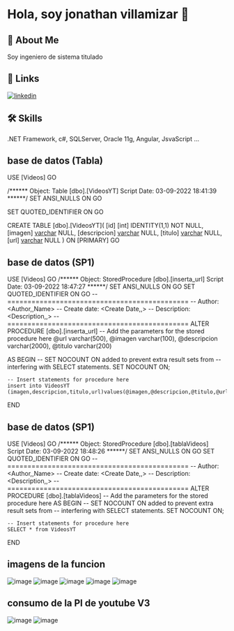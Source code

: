  
# Hola, soy jonathan villamizar  👋  
                
## 🚀 About Me  
Soy ingeniero de sistema titulado 
    
## 🔗 Links   
[![linkedin](https://img.shields.io/badge/linkedin-0A66C2?style=for-the-badge&logo=linkedin&logoColor=white)](https://www.linkedin.com/in/jonathan-sebastian-villamizar-rodriguez-b418a1178/)
    
## 🛠 Skills  
.NET Framework, c#, SQLServer, Oracle 11g, Angular, JsvaScript ...  
    
## base de datos (Tabla) 
USE [Videos]
GO

/****** Object:  Table [dbo].[VideosYT]    Script Date: 03-09-2022 18:41:39 ******/
SET ANSI_NULLS ON
GO

SET QUOTED_IDENTIFIER ON
GO

CREATE TABLE [dbo].[VideosYT](
	[id] [int] IDENTITY(1,1) NOT NULL,
	[imagen] [varchar](100) NULL,
	[descripcion] [varchar](2000) NULL,
	[titulo] [varchar](200) NULL,
	[url] [varchar](500) NULL
) ON [PRIMARY]
GO   
## base de datos (SP1) 
USE [Videos]
GO
/****** Object:  StoredProcedure [dbo].[inserta_url]    Script Date: 03-09-2022 18:47:27 ******/
SET ANSI_NULLS ON
GO
SET QUOTED_IDENTIFIER ON
GO
-- =============================================
-- Author:		<Author,,Name>
-- Create date: <Create Date,,>
-- Description:	<Description,,>
-- =============================================
ALTER PROCEDURE [dbo].[inserta_url]
	-- Add the parameters for the stored procedure here
	@url varchar(500),
	@imagen varchar(100),
	@descripcion varchar(2000),
	@titulo varchar(200)



AS
BEGIN
	-- SET NOCOUNT ON added to prevent extra result sets from
	-- interfering with SELECT statements.
	SET NOCOUNT ON;

    -- Insert statements for procedure here
	insert into VideosYT (imagen,descripcion,titulo,url)values(@imagen,@descripcion,@titulo,@url);
END
## base de datos (SP1) 
USE [Videos]
GO
/****** Object:  StoredProcedure [dbo].[tablaVideos]    Script Date: 03-09-2022 18:48:26 ******/
SET ANSI_NULLS ON
GO
SET QUOTED_IDENTIFIER ON
GO
-- =============================================
-- Author:		<Author,,Name>
-- Create date: <Create Date,,>
-- Description:	<Description,,>
-- =============================================
ALTER PROCEDURE [dbo].[tablaVideos]
	-- Add the parameters for the stored procedure here
AS
BEGIN
	-- SET NOCOUNT ON added to prevent extra result sets from
	-- interfering with SELECT statements.
	SET NOCOUNT ON;

    -- Insert statements for procedure here
	SELECT * from VideosYT
END
## imagens de la funcion 
![image](https://user-images.githubusercontent.com/88111708/188289886-ae80d30b-5987-402e-a05a-72cda450205e.png)
![image](https://user-images.githubusercontent.com/88111708/188289929-479cb39d-5dd3-43d4-80e3-d34c4d442a71.png)
![image](https://user-images.githubusercontent.com/88111708/188293084-30de5487-6cd7-42e7-bdf1-0087ec4da952.png)
![image](https://user-images.githubusercontent.com/88111708/188293091-2d4367be-de40-4390-80ae-0d9aacc94ba6.png)
![image](https://user-images.githubusercontent.com/88111708/188293109-2803c804-b854-43c4-b9f0-440dd92504b2.png)


## consumo de la PI de youtube V3
![image](https://user-images.githubusercontent.com/88111708/188289951-97cf3e90-9b6a-44a3-bbc3-24f3bd51954e.png)
![image](https://user-images.githubusercontent.com/88111708/188289972-909b5c12-d846-468e-a1a0-ce0b5ada6717.png)






